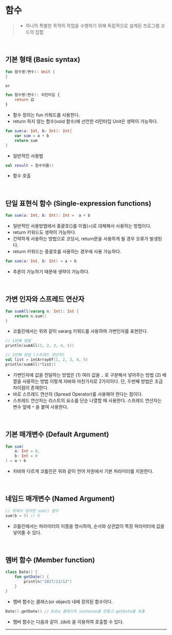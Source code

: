 # **함수**
> - 하나의 특별한 목적의 작업을 수행하기 위해 독립적으로 설계된 프로그램 코드의 집합

<br>

## **기본 형태 (Basic syntax)**
```kotlin
fun 함수명(변수): Unit {
}

or

fun 함수명(변수): 리턴타입 {
    return 값
}
```
- 함수 정의는 fun 키워드를 사용한다.
- return 하지 않는 함수(void 함수)에 선언한 리턴타입 Unit은 생략이 가능하다.

```kotlin
fun sum(a: Int, b: Int): Int{
    var sum = a + b
    return sum
}
```
- 일반적인 사용법

```kotlin
val result = 함수이름()
```
- 함수 호출

<br>

## **단일 표현식 함수 (Single-expression functions)**
```kotlin
fun sum(a: Int, b: Int): Int =	a + b
```
- 일반적인 사용방법에서 중괄호{}를 이퀄(=)로 대체해서 사용하는 방법이다.
- return 키워드도 생략이 가능하다.
- 간략하게 사용하는 방법으로 코딩시, return문을 사용하게 될 경우 오류가 발생된다. 
- return 키워드는 중괄호를 사용하는 경우에 사용 가능하다.

```kotlin
fun sum(a: Int, b: Int) = a + b
```
- 추론이 가능하기 때문에 생략이 가능하다.

<br>

## **가변 인자와 스프레드 연산자**
```kotlin
fun sumAll(vararg n: Int): Int {
    return n.sum()
}
```
- 코틀린에서는 위와 같이 vararg 키워드를 사용하여 가변인자를 표현한다.

```kotlin
// 1번째 방법
println(sumAll(1, 2, 3, 4, 5))

// 2번째 방법 (스프레드 연산자)
val list = intArrayOf(1, 2, 3, 4, 5)
println(sumAll(*list))
```
- 가변인자에 값을 전달하는 방법은 (1) 여러 값을 `,` 로 구분해서 넣어주는 방법 (2) 배열을 사용하는 방법 이렇게 자바와 마찬가지로 2가지이다. 단, 두번째 방법은 조금 차이점이 존재한다.
- 바로 스프레드 연산자 (Spread Operator)를 사용해야 한다는 점이다. 
- 스프레드 연산자는 리스트의 요소를 단순 나열할 때 사용한다. 스프레드 연산자는 변수 앞에 `*` 을 붙여 사용한다.

<br>

## **기본 매개변수 (Default Argument)**
```kotlin
fun sum(
    a: Int = 0,
    b: Int = 0
) = a + b
```
- 자바와 다르게 코틀린은 위와 같이 언어 차원에서 기본 파라미터를 지원한다.

<br>

## **네임드 매개변수 (Named Argument)**
```kotlin
// 위에서 정의한 sum() 함수
sum(b = 5) // 5
```
- 코틀린에서는 파라미터의 이름을 명시하여, 순서와 상관없이 특정 파라미터에 값을 넣어줄 수 있다.

<br>

## **멤버 함수 (Member function)**
```kotlin
class Date() {
    fun getDate() {
        println("2017/12/12")
    }
}
```
-  멤버 함수는 클래스(or object) 내에 정의된 함수이다.

```kotlin
Date().getDate() // Date 클래스의 instance를 만들고 getDate를 호출
```
- 멤버 함수는 다음과 같이 .(dot) 을 이용하여 호출할 수 있다.

***